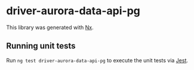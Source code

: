 # driver-aurora-data-api-pg

This library was generated with [Nx](https://nx.dev).

## Running unit tests

Run `ng test driver-aurora-data-api-pg` to execute the unit tests via [Jest](https://jestjs.io).
